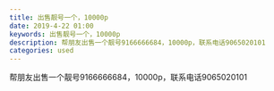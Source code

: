 ```yaml
---
title: 出售靓号一个，10000p
date: 2019-4-22 01:00
keywords: 出售靓号一个，10000p
description: 帮朋友出售一个靓号9166666684，10000p，联系电话9065020101
categories: used
---
```

<td class="t_f" id="postmessage_3573358">

帮朋友出售一个靓号9166666684，10000p，联系电话9065020101<br/>
</td>
